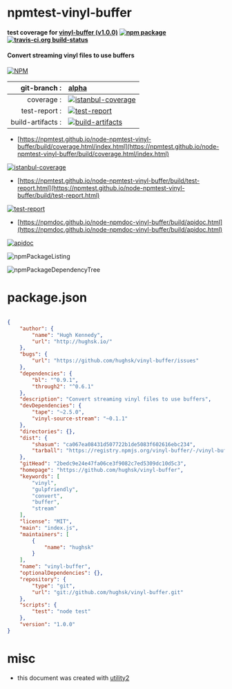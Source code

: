 # npmtest-vinyl-buffer

#### test coverage for  [vinyl-buffer (v1.0.0)](https://github.com/hughsk/vinyl-buffer)  [![npm package](https://img.shields.io/npm/v/npmtest-vinyl-buffer.svg?style=flat-square)](https://www.npmjs.org/package/npmtest-vinyl-buffer) [![travis-ci.org build-status](https://api.travis-ci.org/npmtest/node-npmtest-vinyl-buffer.svg)](https://travis-ci.org/npmtest/node-npmtest-vinyl-buffer)

#### Convert streaming vinyl files to use buffers

[![NPM](https://nodei.co/npm/vinyl-buffer.png?downloads=true&downloadRank=true&stars=true)](https://www.npmjs.com/package/vinyl-buffer)

| git-branch : | [alpha](https://github.com/npmtest/node-npmtest-vinyl-buffer/tree/alpha)|
|--:|:--|
| coverage : | [![istanbul-coverage](https://npmtest.github.io/node-npmtest-vinyl-buffer/build/coverage.badge.svg)](https://npmtest.github.io/node-npmtest-vinyl-buffer/build/coverage.html/index.html)|
| test-report : | [![test-report](https://npmtest.github.io/node-npmtest-vinyl-buffer/build/test-report.badge.svg)](https://npmtest.github.io/node-npmtest-vinyl-buffer/build/test-report.html)|
| build-artifacts : | [![build-artifacts](https://npmtest.github.io/node-npmtest-vinyl-buffer/glyphicons_144_folder_open.png)](https://github.com/npmtest/node-npmtest-vinyl-buffer/tree/gh-pages/build)|

- [https://npmtest.github.io/node-npmtest-vinyl-buffer/build/coverage.html/index.html](https://npmtest.github.io/node-npmtest-vinyl-buffer/build/coverage.html/index.html)

[![istanbul-coverage](https://npmtest.github.io/node-npmtest-vinyl-buffer/build/screenCapture.buildCi.browser.%252Ftmp%252Fbuild%252Fcoverage.lib.html.png)](https://npmtest.github.io/node-npmtest-vinyl-buffer/build/coverage.html/index.html)

- [https://npmtest.github.io/node-npmtest-vinyl-buffer/build/test-report.html](https://npmtest.github.io/node-npmtest-vinyl-buffer/build/test-report.html)

[![test-report](https://npmtest.github.io/node-npmtest-vinyl-buffer/build/screenCapture.buildCi.browser.%252Ftmp%252Fbuild%252Ftest-report.html.png)](https://npmtest.github.io/node-npmtest-vinyl-buffer/build/test-report.html)

- [https://npmdoc.github.io/node-npmdoc-vinyl-buffer/build/apidoc.html](https://npmdoc.github.io/node-npmdoc-vinyl-buffer/build/apidoc.html)

[![apidoc](https://npmdoc.github.io/node-npmdoc-vinyl-buffer/build/screenCapture.buildCi.browser.%252Ftmp%252Fbuild%252Fapidoc.html.png)](https://npmdoc.github.io/node-npmdoc-vinyl-buffer/build/apidoc.html)

![npmPackageListing](https://npmtest.github.io/node-npmtest-vinyl-buffer/build/screenCapture.npmPackageListing.svg)

![npmPackageDependencyTree](https://npmtest.github.io/node-npmtest-vinyl-buffer/build/screenCapture.npmPackageDependencyTree.svg)



# package.json

```json

{
    "author": {
        "name": "Hugh Kennedy",
        "url": "http://hughsk.io/"
    },
    "bugs": {
        "url": "https://github.com/hughsk/vinyl-buffer/issues"
    },
    "dependencies": {
        "bl": "^0.9.1",
        "through2": "^0.6.1"
    },
    "description": "Convert streaming vinyl files to use buffers",
    "devDependencies": {
        "tape": "~2.5.0",
        "vinyl-source-stream": "~0.1.1"
    },
    "directories": {},
    "dist": {
        "shasum": "ca067ea08431d507722b1de5083f602616ebc234",
        "tarball": "https://registry.npmjs.org/vinyl-buffer/-/vinyl-buffer-1.0.0.tgz"
    },
    "gitHead": "2bedc9e24e47fa06ce3f9082c7ed5309dc10d5c3",
    "homepage": "https://github.com/hughsk/vinyl-buffer",
    "keywords": [
        "vinyl",
        "gulpfriendly",
        "convert",
        "buffer",
        "stream"
    ],
    "license": "MIT",
    "main": "index.js",
    "maintainers": [
        {
            "name": "hughsk"
        }
    ],
    "name": "vinyl-buffer",
    "optionalDependencies": {},
    "repository": {
        "type": "git",
        "url": "git://github.com/hughsk/vinyl-buffer.git"
    },
    "scripts": {
        "test": "node test"
    },
    "version": "1.0.0"
}
```



# misc
- this document was created with [utility2](https://github.com/kaizhu256/node-utility2)
